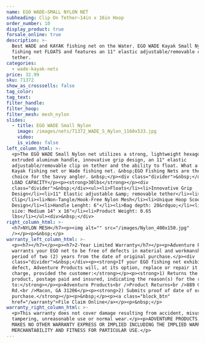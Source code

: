 ```yaml
---
name: EGO WADE—SMALL NYLON NET
subheading: Clip On Tether—14in x 16in Hoop
order_number: 10
display_product: true
forsale_online: true
description: >-
  Best WADE and KAYAK fishing net on the Water. EGO WADE Kayak Small Nylon
  fishing net FLOATS and features an 11" elastic adjustable/removable clip on
  tether.
categories:
  - wade-kayak-nets
price: 32.99
sku: 71372
show_as_crosssells: false
tag_color:
tag_text:
filter_handle:
filter_hoop:
filter_mesh: mesh_nylon
slides:
  - title: EGO WADE Small Nylon
    image: /images/nets/71372_WADE_S_Nylon_1160x533.jpg
    video:
    is_video: false
left_column_html: >-
  <p>The EGO WADE Small Nylon net utilizes a strong, lightweight hexagonal
  extruded aluminum handle, innovative grip design, an 11" elastic
  adjustable/removable clip on tether and the ability to float. What a perfect
  Kayak fishing net or Wade fishing net. &nbsp;EGO Fishing Nets are the first
  choice for the Savvy angler. &nbsp;</p><div class="divider">&nbsp;</div><p>MAX
  LOAD CAPACITY</p><p><strong>30lbs</strong></p><div
  class="divider">&nbsp;</div><ul><li>Floats</li><li>Innovative Grip
  Design</li><li>11" Elastic adjustable &amp; removable tether</li><li>Aluminum
  Clip</li><li>Non-Tangle/Hook-Free Nylon Mesh</li><li>Unique Hoop Scoop
  Design</li><li>Handle Lenght: 6"</li><li>Bag depth: 20&rdquo;</li><li>Hoop
  size: Medium 14" x 16"</li><li>Product Weight: 0.65
  lbs</li></ul><div>&nbsp;</div>
right_column_html: >-
  <h7>NYLON MESH</h7><p><img alt="" src="/images/Nylon_400x150.jpg"
  /></p><p>&nbsp;</p>
warranty_left_column_html: >-
  <p><h7></h7></p><p><h7>2-Year Limited Warranty</h7></p><p>Adventure Products
  warrants your EGO net to be free of defects in material and workmanship for a
  period of two (2) years from the date of original purchase.</p><div
  class="divider">&nbsp;</div><p><strong>If your EGO fishing net exhibits such a
  defect, Adventure Products will, at its option, replace or repair it without
  charge, provided the customer:</strong></p><p><strong>1) Returns the defective
  product, postage paid and insured, indicating the reason(s) for the return
  to:</strong></p><p>Adventure Products<br />Product Returns<br />889 Guy Paine
  Rd.<br />Macon, GA 31206</p><p><strong>2) Submits proof of date of original
  purchase.</strong></p><p>&nbsp;</p><p><a class="block_btn"
  href="/warranty">File Claim Online</a></p><p>&nbsp;</p>
warranty_right_column_html: >-
  <p>This warranty does not cover damage resulting from accident, misuse, abuse,
  tampering, unreasonable use or normal wear.</p><p>ADVENTURE PRODUCTS, INC.
  MAKES NO OTHER WARRANTY EXPRESS OR IMPLIED INCLUDING THE IMPLIED WARRANTIES OF
  MERCHANTABILITY AND FITNESS FOR PARTICULAR USE.</p>
---
```

